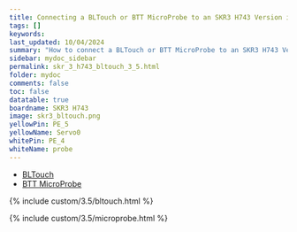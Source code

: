 ```yaml
---
title: Connecting a BLTouch or BTT MicroProbe to an SKR3 H743 Version in RRF 3.5.0 Onwards
tags: []
keywords: 
last_updated: 10/04/2024
summary: "How to connect a BLTouch or BTT MicroProbe to an SKR3 H743 Version"
sidebar: mydoc_sidebar
permalink: skr_3_h743_bltouch_3_5.html
folder: mydoc
comments: false
toc: false
datatable: true
boardname: SKR3 H743
image: skr3_bltouch.png
yellowPin: PE_5
yellowName: Servo0
whitePin: PE_4
whiteName: probe
---
```


<ul id="profileTabs" class="nav nav-tabs">
  <li class="active"><a class="noCrossRef" href="#bltouch" data-toggle="tab">BLTouch</a></li>  
	<li><a class="noCrossRef" href="#micro" data-toggle="tab">BTT MicroProbe</a></li>
</ul>
  <div class="tab-content">
<div role="tabpanel" class="tab-pane active" id="bltouch" markdown="1">

{% include custom/3.5/bltouch.html %}

</div>

<div role="tabpanel" class="tab-pane" id="micro" markdown="1">

{% include custom/3.5/microprobe.html %}

</div>

</div>
